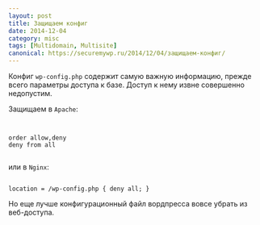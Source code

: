 ```yaml
---
layout: post
title: Защищаем конфиг
date: 2014-12-04
category: misc
tags: [Multidomain, Multisite]
canonical: https://securemywp.ru/2014/12/04/защищаем-конфиг/
---
```


Конфиг <code>wp-config.php</code> содержит самую важную информацию, прежде всего параметры доступа к базе. Доступ к нему извне совершенно недопустим.

Защищаем в <code>Apache</code>:

<pre><code>
<files wp-config.php>
order allow,deny
deny from all
</files>
</code></pre>

или в <code>Nginx</code>:

<pre><code>
location = /wp-config.php { deny all; }
</code></pre>

Но еще лучше конфигурационный файл вордпресса вовсе убрать из веб-доступа.
